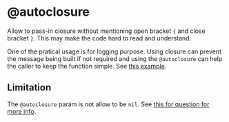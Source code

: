 # @autoclosure

Allow to pass-in closure without mentioning open bracket `{` and close bracket `}`. This may make the code hard to read and understand.

One of the pratical usage is for logging purpose. Using closure can prevent the message being built if not required and using the `@autoclosure` can help the caller to keep the function simple. See [this example](https://stackoverflow.com/a/38335822/16027098).

## Limitation

The `@autoclosure` param is not allow to be `nil`. See [this for question for more info](https://forums.swift.org/t/optional-closure-with-autoclosure/10121
).
